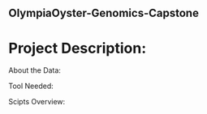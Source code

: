 ## OlympiaOyster-Genomics-Capstone

# Project Description:

About the Data:

Tool Needed:

Scipts Overview:
